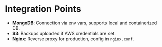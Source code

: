 # Integration Points

- **MongoDB**: Connection via env vars, supports local and containerized DB.
- **S3**: Backups uploaded if AWS credentials are set.
- **Nginx**: Reverse proxy for production, config in `nginx.conf`.
